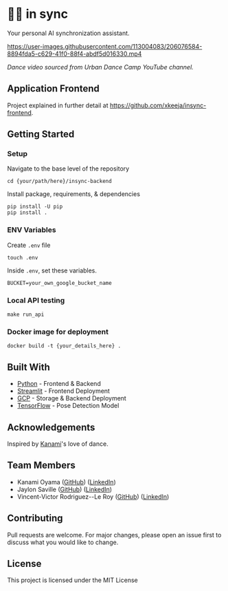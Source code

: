 # 💃💃 in sync
Your personal AI synchronization assistant.
<br>

https://user-images.githubusercontent.com/113004083/206076584-8894fda5-c629-41f0-88f4-abdf5d016330.mp4

_Dance video sourced from Urban Dance Camp YouTube channel._

## Application Frontend
Project explained in further detail at https://github.com/xkeeja/insync-frontend.

## Getting Started
### Setup

Navigate to the base level of the repository
```
cd {your/path/here}/insync-backend
```

Install package, requirements, & dependencies
```
pip install -U pip
pip install .
```

### ENV Variables
Create `.env` file
```
touch .env
```
Inside `.env`, set these variables.
```
BUCKET=your_own_google_bucket_name
```

### Local API testing
```
make run_api
```

### Docker image for deployment
```
docker build -t {your_details_here} .
```

## Built With
- [Python](https://www.python.org/) - Frontend & Backend
- [Streamlit](https://streamlit.io/) - Frontend Deployment
- [GCP](https://cloud.google.com/) - Storage & Backend Deployment
- [TensorFlow](https://tfhub.dev/google/movenet/multipose/lightning/1) - Pose Detection Model

## Acknowledgements
Inspired by [Kanami](https://www.linkedin.com/in/kanami-oyama-9a666b243/)'s love of dance.

## Team Members
- Kanami Oyama ([GitHub](https://github.com/kanpinpon)) ([LinkedIn](https://www.linkedin.com/in/kanami-oyama-9a666b243/))
- Jaylon Saville ([GitHub](https://github.com/jaysaville)) ([LinkedIn](https://www.linkedin.com/in/jaysaville/))
- Vincent-Victor Rodriguez--Le Roy ([GitHub](https://github.com/Slokem)) ([LinkedIn](https://www.linkedin.com/in/vincent-victor-r-328aa5a8/))

## Contributing
Pull requests are welcome. For major changes, please open an issue first to discuss what you would like to change.

## License
This project is licensed under the MIT License
